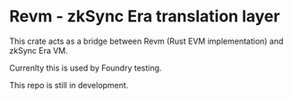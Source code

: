 # Revm - zkSync Era translation layer

This crate acts as a bridge between Revm (Rust EVM implementation) and zkSync Era VM.

Currenlty this is used by Foundry testing. 

This repo is still in development.